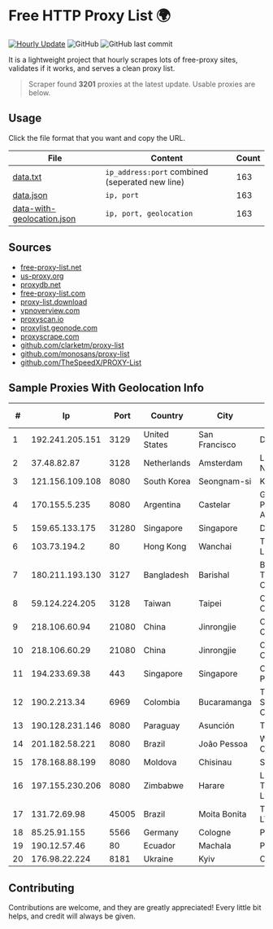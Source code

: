 
# Free HTTP Proxy List 🌍

[![Hourly Update](https://github.com/mertguvencli/http-proxy-list/actions/workflows/main.yml/badge.svg?branch=main)](https://github.com/mertguvencli/http-proxy-list/actions/workflows/main.yml)
![GitHub](https://img.shields.io/github/license/mertguvencli/http-proxy-list)
![GitHub last commit](https://img.shields.io/github/last-commit/mertguvencli/http-proxy-list)

It is a lightweight project that hourly scrapes lots of free-proxy sites, validates if it works, and serves a clean proxy list.


> Scraper found **3201** proxies at the latest update. Usable proxies are below.

## Usage

Click the file format that you want and copy the URL.


|File|Content|Count|
|----|-------|-----|
|[data.txt](https://raw.githubusercontent.com/mertguvencli/http-proxy-list/main/proxy-list/data.txt)|`ip_address:port` combined (seperated new line)|163|
|[data.json](https://raw.githubusercontent.com/mertguvencli/http-proxy-list/main/proxy-list/data.json)|`ip, port`|163|
|[data-with-geolocation.json](https://raw.githubusercontent.com/mertguvencli/http-proxy-list/main/proxy-list/data-with-geolocation.json)|`ip, port, geolocation`|163|

## Sources

* [free-proxy-list.net](https://free-proxy-list.net)
* [us-proxy.org](https://www.us-proxy.org)
* [proxydb.net](http://proxydb.net)
* [free-proxy-list.com](https://free-proxy-list.com/?page=&port=&type%5B%5D=http&type%5B%5D=https&up_time=0&search=Search)
* [proxy-list.download](https://www.proxy-list.download/HTTP)
* [vpnoverview.com](https://vpnoverview.com/privacy/anonymous-browsing/free-proxy-servers)
* [proxyscan.io](https://www.proxyscan.io)
* [proxylist.geonode.com](https://proxylist.geonode.com/api/proxy-list?limit=300&page=1&sort_by=lastChecked&sort_type=desc&protocols=http,https)
* [proxyscrape.com](https://api.proxyscrape.com/v2/?request=displayproxies&protocol=http&timeout=10000&country=all&ssl=all&anonymity=all)
* [github.com/clarketm/proxy-list](https://raw.githubusercontent.com/clarketm/proxy-list/master/proxy-list-raw.txt)
* [github.com/monosans/proxy-list](https://raw.githubusercontent.com/monosans/proxy-list/main/proxies/http.txt)
* [github.com/TheSpeedX/PROXY-List](https://raw.githubusercontent.com/TheSpeedX/PROXY-List/master/http.txt)


## Sample Proxies With Geolocation Info

|#|Ip|Port|Country|City|Internet Service Provider|
|-|--|----|-------|----|-------------------------|
|1|192.241.205.151|3129|United States|San Francisco|DigitalOcean, LLC|
|2|37.48.82.87|3128|Netherlands|Amsterdam|LeaseWeb Netherlands B.V.|
|3|121.156.109.108|8080|South Korea|Seongnam-si|Korea Telecom|
|4|170.155.5.235|8080|Argentina|Castelar|Gobernacion de la Provincia de Buenos Aires|
|5|159.65.133.175|31280|Singapore|Singapore|DigitalOcean, LLC|
|6|103.73.194.2|80|Hong Kong|Wanchai|TouchPal HK Co., Limited|
|7|180.211.193.130|3127|Bangladesh|Barishal|Bangladesh Telecommunications Company Ltd.|
|8|59.124.224.205|3128|Taiwan|Taipei|Chunghwa Telecom Co., Ltd.|
|9|218.106.60.94|21080|China|Jinrongjie|China Unicom CncNet|
|10|218.106.60.29|21080|China|Jinrongjie|China Unicom CncNet|
|11|194.233.69.38|443|Singapore|Singapore|Contabo Asia Private Limited|
|12|190.2.213.34|6969|Colombia|Bucaramanga|TV AZTECA SUCURSAL COLOMBIA|
|13|190.128.231.146|8080|Paraguay|Asunción|Telecel S.A.|
|14|201.182.58.221|8080|Brazil|João Pessoa|Wagner Barbosa DA Costa - ME|
|15|178.168.88.199|8080|Moldova|Chisinau|SC STARNET SRL|
|16|197.155.230.206|8080|Zimbabwe|Harare|Liquid Telecommunications Ltd|
|17|131.72.69.98|45005|Brazil|Moita Bonita|TOP NET SERVIÔOS LTDA|
|18|85.25.91.155|5566|Germany|Cologne|PlusServer GmbH|
|19|190.12.57.46|80|Ecuador|Machala|Puntonet S.A.|
|20|176.98.22.224|8181|Ukraine|Kyiv|Crystal Telecom Ltd|



## Contributing

Contributions are welcome, and they are greatly appreciated! Every
little bit helps, and credit will always be given.


